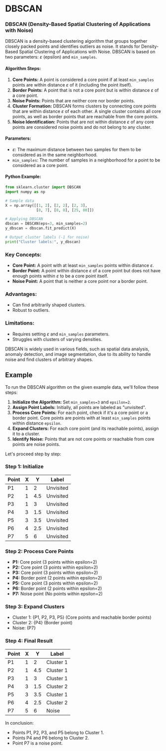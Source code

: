# DBSCAN

### DBSCAN (Density-Based Spatial Clustering of Applications with Noise)

DBSCAN is a density-based clustering algorithm that groups together closely packed points and identifies outliers as noise. It stands for Density-Based Spatial Clustering of Applications with Noise. DBSCAN is based on two parameters: $\varepsilon$ (epsilon) and `min_samples`.

#### Algorithm Steps:
1. **Core Points:** A point is considered a core point if at least `min_samples` points are within distance $\varepsilon$ of it (including the point itself).
2. **Border Points:** A point that is not a core point but is within distance $\varepsilon$ of a core point.
3. **Noise Points:** Points that are neither core nor border points.
4. **Cluster Formation:** DBSCAN forms clusters by connecting core points that are within distance $\varepsilon$ of each other. A single cluster contains all core points, as well as border points that are reachable from the core points.
5. **Noise Identification:** Points that are not within distance $\varepsilon$ of any core points are considered noise points and do not belong to any cluster.

#### Parameters:
- $\varepsilon$: The maximum distance between two samples for them to be considered as in the same neighborhood.
- `min_samples`: The number of samples in a neighborhood for a point to be considered as a core point.

#### Python Example:

```python
from sklearn.cluster import DBSCAN
import numpy as np

# Sample data
X = np.array([[1, 2], [2, 2], [2, 3],
              [8, 7], [8, 8], [25, 80]])

# Applying DBSCAN
dbscan = DBSCAN(eps=3, min_samples=2)
y_dbscan = dbscan.fit_predict(X)

# Output cluster labels (-1 for noise)
print("Cluster labels:", y_dbscan)
```

### Key Concepts:
- **Core Point:** A point with at least `min_samples` points within distance $\varepsilon$.
- **Border Point:** A point within distance $\varepsilon$ of a core point but does not have enough points within $\varepsilon$ to be a core point itself.
- **Noise Point:** A point that is neither a core point nor a border point.

### Advantages:
- Can find arbitrarily shaped clusters.
- Robust to outliers.

### Limitations:
- Requires setting $\varepsilon$ and `min_samples` parameters.
- Struggles with clusters of varying densities.

DBSCAN is widely used in various fields, such as spatial data analysis, anomaly detection, and image segmentation, due to its ability to handle noise and find clusters of arbitrary shapes.

## Example

To run the DBSCAN algorithm on the given example data, we'll follow these steps:

1. **Initialize the Algorithm:** Set `min_samples=3` and `epsilon=2`.
2. **Assign Point Labels:** Initially, all points are labeled as "unvisited".
3. **Process Core Points:** For each point, check if it's a core point or a border point. Core points are points with at least `min_samples` points within distance `epsilon`.
4. **Expand Clusters:** For each core point (and its reachable points), assign it to a cluster.
5. **Identify Noise:** Points that are not core points or reachable from core points are noise points.

Let's proceed step by step:

### Step 1: Initialize

| Point | X | Y | Label |
|-------|---|---|-------|
| P1    | 1 | 2 | Unvisited |
| P2    | 1 | 4.5 | Unvisited |
| P3    | 1 | 3 | Unvisited |
| P4    | 3 | 1.5 | Unvisited |
| P5    | 3 | 3.5 | Unvisited |
| P6    | 4 | 2.5 | Unvisited |
| P7    | 5 | 6 | Unvisited |

### Step 2: Process Core Points

- **P1:** Core point (3 points within epsilon=2)
- **P2:** Core point (3 points within epsilon=2)
- **P3:** Core point (3 points within epsilon=2)
- **P4:** Border point (2 points within epsilon=2)
- **P5:** Core point (3 points within epsilon=2)
- **P6:** Border point (2 points within epsilon=2)
- **P7:** Noise point (No points within epsilon=2)

### Step 3: Expand Clusters

- Cluster 1: {P1, P2, P3, P5} (Core points and reachable border points)
- Cluster 2: {P4} (Border point)
- Noise: {P7}

### Step 4: Final Result

| Point | X | Y | Label |
|-------|---|---|-------|
| P1    | 1 | 2 | Cluster 1 |
| P2    | 1 | 4.5 | Cluster 1 |
| P3    | 1 | 3 | Cluster 1 |
| P4    | 3 | 1.5 | Cluster 2 |
| P5    | 3 | 3.5 | Cluster 1 |
| P6    | 4 | 2.5 | Cluster 2 |
| P7    | 5 | 6 | Noise |

In conclusion:
- Points P1, P2, P3, and P5 belong to Cluster 1.
- Points P4 and P6 belong to Cluster 2.
- Point P7 is a noise point.